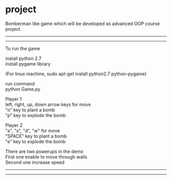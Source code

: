 # project
Bomberman like game which will be developed as  advanced OOP course project.

***********************
***********************
To run the game  

install python 2.7  
install pygame library  

(For linux machine, sudo apt-get install python2.7 python-pygame)  

run command  
python Game.py  

Player 1  
left, right, up, down arrow keys for move  
"o" key to plant a bomb  
"p" key to explode the bomb  

Player 2  
"a", "s", "d", "w" for move  
"SPACE" key to plant a bomb  
"e" key to explode the bomb  

There are two powerups in the demo  
First one enable to move through walls  
Second one increase speed  
**********************
**********************
